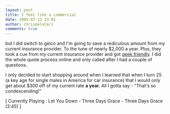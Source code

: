 ```yaml
---
layout: post
title: I feel like a commercial
date: 2005-07-13 23:01
author: chrispelatari
comments: true
---
```

but I did switch to geico
and I'm going to save a rediculous amount from my current insurance provider. To
the tune of nearly $2,000 a year. Plus, they took a cue from my current
insurance provider and got <a href="http://geico.com">geek friendly</a>. I did
the whole quote process online and only called after I had a couple of
questions.

I only decided to start shopping around when I learned that when I turn 25 (a
key age for single males in America for car insurance) that I would only get
about $300 off of my current rate <strong>a year.</strong> All I gotta say -
"That's so condescending!"
<p class="media">[ Currently Playing : Let You Down - Three Days Grace - Three
Days Grace (3:45) ]</p>
